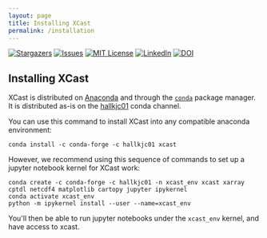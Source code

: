 ```yaml
---
layout: page 
title: Installing XCast 
permalink: /installation
---
```


<!-- PROJECT SHIELDS -->
[![Stargazers][stars-shield]][stars-url]
[![Issues][issues-shield]][issues-url]
[![MIT License][license-shield]][license-url]
[![LinkedIn][linkedin-shield]][linkedin-url]
[![DOI](https://zenodo.org/badge/386326352.svg)](https://zenodo.org/badge/latestdoi/386326352)


## Installing XCast

XCast is distributed on [Anaconda](https://www.anaconda.com/products/distribution) and through the [```conda```](https://docs.conda.io/en/latest/) package manager. It is distributed as-is on the [hallkjc01](https://anaconda.org/hallkjc01) conda channel. 

You can use this command to install XCast into any compatible anaconda environment: 

```
conda install -c conda-forge -c hallkjc01 xcast
```

However, we recommend using this sequence of commands to set up a jupyter notebook kernel for XCast work:

```
conda create -c conda-forge -c hallkjc01 -n xcast_env xcast xarray cptdl netcdf4 matplotlib cartopy jupyter ipykernel 
conda activate xcast_env
python -m ipykernel install --user --name=xcast_env
```

You'll then be able to run jupyter notebooks under the ```xcast_env``` kernel, and have access to xcast. 


[contributors-shield]: https://img.shields.io/github/contributors/kjhall01/xcast.svg?style=for-the-badge
[contributors-url]: https://github.com/kjhall01/xcast/graphs/contributors
[forks-shield]: https://img.shields.io/github/forks/kjhall01/xcast.svg?style=for-the-badge
[forks-url]: https://github.com/kjhall01/xcast/network/members
[stars-shield]: https://img.shields.io/github/stars/kjhall01/xcast.svg?style=for-the-badge
[stars-url]: https://github.com/kjhall01/xcast/stargazers
[issues-shield]: https://img.shields.io/github/issues/kjhall01/xcast.svg?style=for-the-badge
[issues-url]: https://github.com/kjhall01/xcast/issues
[license-shield]: https://img.shields.io/github/license/kjhall01/xcast.svg?style=for-the-badge
[license-url]: https://github.com/kjhall01/xcast/blob/main/LICENSE
[linkedin-shield]: https://img.shields.io/badge/-LinkedIn-black.svg?style=for-the-badge&logo=linkedin&colorB=555
[linkedin-url]: https://linkedin.com/in/kjhall01
